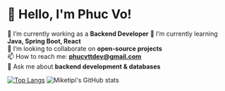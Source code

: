 # 👋 Hello, I'm Phuc Vo!
🔭 I’m currently working as a **Backend Developer**
🌱 I’m currently learning **Java, Spring Boot, React**  
👯 I’m looking to collaborate on **open-source projects**  
📫 How to reach me: **[phucvttdev@gmail.com](mailto:phucvttdev@gmail.com)**  
💬 Ask me about **backend development & databases**  

[![Top Langs](https://github-readme-stats.vercel.app/api/top-langs/?username=miketipi)](https://github.com/miketipi/github-readme-stats)
![Miketipi's GitHub stats](https://github-readme-stats.vercel.app/api?username=miketipi)
